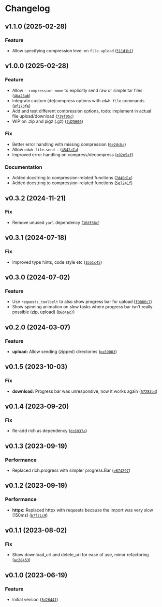 # Changelog

<!--next-version-placeholder-->

## v1.1.0 (2025-02-28)

### Feature

* Allow specifying compression level on `file.upload` ([`511d1b1`](https://github.com/educationwarehouse/edwh-files-plugin/commit/511d1b19a3a5bcdbeececd3d97751c1376ec0bd0))

## v1.0.0 (2025-02-28)

### Feature

* Allow `--compression none` to explicitly send raw or simple tar files ([`46a23ab`](https://github.com/educationwarehouse/edwh-files-plugin/commit/46a23abe703b715ff80684daa58e984c443267f2))
* Integrate custom (de)compress options with `edwh file` commands ([`8f173fe`](https://github.com/educationwarehouse/edwh-files-plugin/commit/8f173fec844401cc7b8b5bb8daea0f62034dbe1e))
* Add and test different compression options, todo: implement in actual file upload/download ([`739f05c`](https://github.com/educationwarehouse/edwh-files-plugin/commit/739f05c80ac98631297e39f2b5afc9c3829907f0))
* WIP on .zip and pigz (.gz) ([`7d25600`](https://github.com/educationwarehouse/edwh-files-plugin/commit/7d25600d974b1f44451992795727458e71a3d2ac))

### Fix

* Better error handling with missing compression ([`6e2dcba`](https://github.com/educationwarehouse/edwh-files-plugin/commit/6e2dcba34b8e9d204be9d8b80581c52d5b486b32))
* Allow `edwh file.send .` ([`4542a7a`](https://github.com/educationwarehouse/edwh-files-plugin/commit/4542a7af04c06dca560cf8972616e74dde77aa8d))
* Improved error handling on compress/decompress ([`e02e5af`](https://github.com/educationwarehouse/edwh-files-plugin/commit/e02e5af58a5d1ae6c2c5a13eee555d1d8de44d20))

### Documentation

* Added docstring to compression-related functions ([`7d40d1e`](https://github.com/educationwarehouse/edwh-files-plugin/commit/7d40d1e991d38dbeba0ed78115c1701efbb7659f))
* Added docstring to compression-related functions ([`5e7241f`](https://github.com/educationwarehouse/edwh-files-plugin/commit/5e7241faa86d0405025900f72ac1e470f63639c3))

## v0.3.2 (2024-11-21)

### Fix

* Remove unused `yarl` dependency ([`10df86c`](https://github.com/educationwarehouse/edwh-files-plugin/commit/10df86c9a59d91dab00132745261a49d91665f9c))

## v0.3.1 (2024-07-18)

### Fix

* Improved type hints, code style etc ([`1bb1c45`](https://github.com/educationwarehouse/edwh-files-plugin/commit/1bb1c451d8e8ad1fe5b918adbbe022939580d878))

## v0.3.0 (2024-07-02)

### Feature

* Use `requests_toolbelt` to also show progress bar for upload ([`f0880c7`](https://github.com/educationwarehouse/edwh-files-plugin/commit/f0880c75a166594dbd75c97b359661e403053ed3))
* Show spinning animation on slow tasks where progress bar isn't really possible (zip, upload) ([`b6d4ac7`](https://github.com/educationwarehouse/edwh-files-plugin/commit/b6d4ac7607c75bba5e32c2d9f28cfe70bbef51c3))

## v0.2.0 (2024-03-07)

### Feature

* **upload:** Allow sending (zipped) directories ([`ea59803`](https://github.com/educationwarehouse/edwh-files-plugin/commit/ea59803fc417b965d19fa6acb5cba81eec9d3916))

## v0.1.5 (2023-10-03)
### Fix
* **download:** Progress bar was unresponsive, now it works again ([`57283b4`](https://github.com/educationwarehouse/edwh-files-plugin/commit/57283b491f89dcd97956ac5d29cbb0074776e961))

## v0.1.4 (2023-09-20)
### Fix
* Re-add rich as dependency ([`dc6037a`](https://github.com/educationwarehouse/edwh-files-plugin/commit/dc6037ac03f6c897763ccf3d90ec6ecef9b5f525))

## v0.1.3 (2023-09-19)
### Performance
* Replaced rich.progress with simpler progress.Bar ([`e874297`](https://github.com/educationwarehouse/edwh-files-plugin/commit/e8742972bd6dfd3476b23a3fe14aa43fa1bda4f8))

## v0.1.2 (2023-09-19)
### Performance
* **httpx:** Replaced httpx with requests because the import was very slow (150ms) ([`b7f21c9`](https://github.com/educationwarehouse/edwh-files-plugin/commit/b7f21c968e3aa52989a88888dbfabded88a89e7d))

## v0.1.1 (2023-08-02)
### Fix
* Show download_url and delete_url for ease of use, minor refactoring ([`ac28453`](https://github.com/educationwarehouse/edwh-files-plugin/commit/ac28453bebc6769185af6517424f4d58ace566a8))

## v0.1.0 (2023-06-19)
### Feature
* Initial version ([`3d26441`](https://github.com/educationwarehouse/edwh-files-plugin/commit/3d26441ebe3ee538a02731aff8eb1df8fef9a50e))